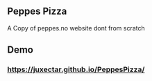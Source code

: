 ## Peppes Pizza
A Copy of peppes.no website dont from scratch
## Demo
### https://juxectar.github.io/PeppesPizza/
